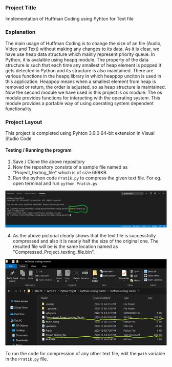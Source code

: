 ### Project Title
Implementation of Huffman Coding using Pyhton for Text file

### Explanation
The main usage of Huffman Coding is to change the size of an file (Audio, Video and Text) without making any changes to its data.
As it is clear, we have use heap data structure which mainly represent priority queue. In Python, it is avalaible using heapq module. The property of the data structure is such that each time any smallest of heap element is popped it gets detected in Python and its structure is also maintained. There are various functions in the heapq library in which heappop unciton is used in this application. Heappop means when a smallest element from heap is removed or return, the order is adjusted, so as heap structure is maintained.  
Now the second module we have used in this project is os module. The os module provides functions for interacting with the operating system. This module provides a portable way of using operating system dependent functionality

### Project Layout
This project is completed using Pyhton 3.9.0 64-bit extension in Visual Studio Code

#### Testing / Running the program

1. Save / Clone the above repository
2. Now the repository consists of a sample file named as "Project_texting_file" which is of size 699KB.
3. Run the python code `Pratik.py` to compress the given text file. For eg. open terminal and run `python Pratik.py`

![operation](operation.png)

4. As the above pictorial clearly shows that the text file is successfully compressed and also it is nearly half the size of the original one. The resulted file will be is the same location named as "Compressed_Project_texting_file.bin".


![output](output.png)

To run the code for compression of any other text file, edit the `path` variable in the `Pratik.py` file.
